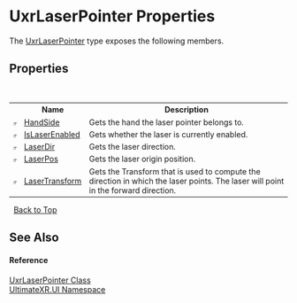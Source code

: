 # UxrLaserPointer Properties
 

The <a href="T_UltimateXR_UI_UxrLaserPointer">UxrLaserPointer</a> type exposes the following members.


## Properties
&nbsp;<table><tr><th></th><th>Name</th><th>Description</th></tr><tr><td>![Public property](media/pubproperty.gif "Public property")</td><td><a href="P_UltimateXR_UI_UxrLaserPointer_HandSide">HandSide</a></td><td>
Gets the hand the laser pointer belongs to.</td></tr><tr><td>![Public property](media/pubproperty.gif "Public property")</td><td><a href="P_UltimateXR_UI_UxrLaserPointer_IsLaserEnabled">IsLaserEnabled</a></td><td>
Gets whether the laser is currently enabled.</td></tr><tr><td>![Public property](media/pubproperty.gif "Public property")</td><td><a href="P_UltimateXR_UI_UxrLaserPointer_LaserDir">LaserDir</a></td><td>
Gets the laser direction.</td></tr><tr><td>![Public property](media/pubproperty.gif "Public property")</td><td><a href="P_UltimateXR_UI_UxrLaserPointer_LaserPos">LaserPos</a></td><td>
Gets the laser origin position.</td></tr><tr><td>![Public property](media/pubproperty.gif "Public property")</td><td><a href="P_UltimateXR_UI_UxrLaserPointer_LaserTransform">LaserTransform</a></td><td>
Gets the Transform that is used to compute the direction in which the laser points. The laser will point in the forward direction.</td></tr></table>&nbsp;
<a href="#uxrlaserpointer-properties">Back to Top</a>

## See Also


#### Reference
<a href="T_UltimateXR_UI_UxrLaserPointer">UxrLaserPointer Class</a><br /><a href="N_UltimateXR_UI">UltimateXR.UI Namespace</a><br />